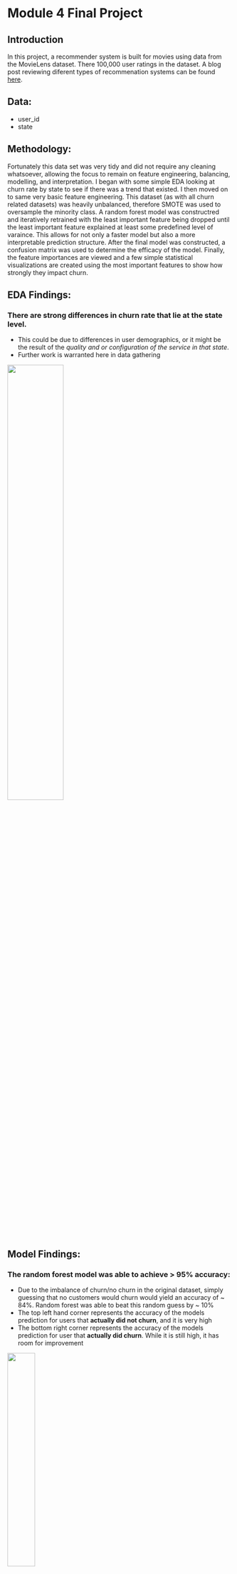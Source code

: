 # Module 4 Final Project

## Introduction
In this project, a recommender system is built for movies using data from the MovieLens dataset. There 100,000 user ratings in the dataset. A blog post reviewing diferent types of recommenation systems can be found [here](https://johnodonnell123.github.io/pages/page_blogpost_4.html). 

## Data:
- user_id
- state

## Methodology:
Fortunately this data set was very tidy and did not require any cleaning whatsoever, allowing the focus to remain on feature engineering, balancing, modelling, and interpretation. I began with some simple EDA looking at churn rate by state to see if there was a trend that existed. I then moved on to same very basic feature engineering. This dataset (as with all churn related datasets) was heavily unbalanced, therefore SMOTE was used to oversample the minority class. A random forest model was constructred and iteratively retrained with the least important feature being dropped until the least important feature explained at least some predefined level of varaince. This allows for not only a faster model but also a more interpretable prediction structure. After the final model was constructed, a confusion matrix was used to determine the efficacy of the model. Finally, the feature importances are viewed and a few simple statistical visualizations are created using the most important features to show how strongly they impact churn. 

## EDA Findings:

### There are strong differences in churn rate that lie at the state level.
- This could be due to differences in user demographics, or it might be the result of the *quality and or configuration of the service in that state*. 
- Further work is warranted here in data gathering

 <img src="images/churn_rate_by_state.PNG?raw=true" width="50%" height="50%">

## Model Findings:
 
### The random forest model was able to achieve > 95% accuracy:
- Due to the imbalance of churn/no churn in the original dataset, simply guessing that no customers would churn would yield an accuracy of ~ 84%. Random forest was able to beat this random guess by ~ 10%
- The top left hand corner represents the accuracy of the models prediction for users that **actually did not churn**, and it is very high
- The bottom right corner represents the accuracy of the models prediction for user that **actually did churn**. While it is still high, it has room for improvement

<img src="images/confusion_matrix.PNG?raw=true" width="35%" height="35%">

### The variables that explained the most variance in churn were total charge, number of customer service calls, and total day charge:
 
 <img src="images/feature_importances.PNG?raw=true" width="75%" height="75%">

### The feature that explained the most variance was the total amount the customer was charged:
- Here we see two histograms (one for churn, one for no churn) for an enngineered feature totalling the day/evening/night charges
- There appears to be a threshold at ~ $75 at which once crossed we see many more customers churn 

 <img src="images/total_charge_vs_churn.PNG?raw=true" width="75%" height="75%">
 
 ### The feature that explained the second most variance was the total number of customer service calls. 
 - This is intuitive, as more service calls likely means a poorer UX and therefore a high risk of churn
 - It is very rare to see a retained customer make more than 3 service calls, however many of the customers that have churned have made > 3 calls

 <img src="images/customer_service_calls_vs_churn.PNG?raw=true" width="75%" height="75%">
 
### Using both total charge and the number of customer service calls, we can limit our dataset to more clearly separate out these populations. 
- Here we are seeing distributions for total charge *for customers that placed at least 3 service calls*
- The combination of charging a frustrated customer too much creates a very high probability of customer churn
- Understanding this relationship allows the provider to take action on these customers that are at risk

<img src="images/total_charge_and_customer_service_calls_vs_churn.PNG?raw=true" width="75%" height="75%">



 



